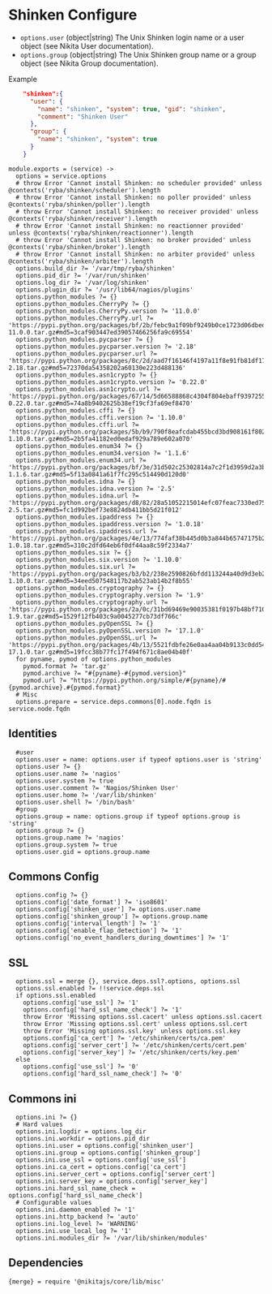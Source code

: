
# Shinken Configure

*   `options.user` (object|string)
    The Unix Shinken login name or a user object (see Nikita User documentation).
*   `options.group` (object|string)
    The Unix Shinken group name or a group object (see Nikita Group documentation).

Example

```json
    "shinken":{
      "user": {
        "name": "shinken", "system": true, "gid": "shinken",
        "comment": "Shinken User"
      },
      "group": {
        "name": "shinken", "system": true
      }
    }
```

    module.exports = (service) ->
      options = service.options
      # throw Error 'Cannot install Shinken: no scheduler provided' unless @contexts('ryba/shinken/scheduler').length
      # throw Error 'Cannot install Shinken: no poller provided' unless @contexts('ryba/shinken/poller').length
      # throw Error 'Cannot install Shinken: no receiver provided' unless @contexts('ryba/shinken/receiver').length
      # throw Error 'Cannot install Shinken: no reactionner provided' unless @contexts('ryba/shinken/reactionner').length
      # throw Error 'Cannot install Shinken: no broker provided' unless @contexts('ryba/shinken/broker').length
      # throw Error 'Cannot install Shinken: no arbiter provided' unless @contexts('ryba/shinken/arbiter').length
      options.build_dir ?= '/var/tmp/ryba/shinken'
      options.pid_dir ?= '/var/run/shinken'
      options.log_dir ?= '/var/log/shinken'
      options.plugin_dir ?= '/usr/lib64/nagios/plugins'
      options.python_modules ?= {}
      options.python_modules.CherryPy ?= {}
      options.python_modules.CherryPy.version ?= '11.0.0'
      options.python_modules.CherryPy.url ?= 'https://pypi.python.org/packages/bf/2b/febc9a1f09bf9249b0ce1723d06dbedd9ff34879b76d17180611c48a7f63/CherryPy-11.0.0.tar.gz#md5=3caf903447ed39057466256fa9c69554'
      options.python_modules.pycparser ?= {}
      options.python_modules.pycparser.version ?= '2.18'
      options.python_modules.pycparser.url ?= 'https://pypi.python.org/packages/8c/2d/aad7f16146f4197a11f8e91fb81df177adcc2073d36a17b1491fd09df6ed/pycparser-2.18.tar.gz#md5=72370da54358202a60130e223d488136'
      options.python_modules.asn1crypto ?= {}
      options.python_modules.asn1crypto.version ?= '0.22.0'
      options.python_modules.asn1crypto.url ?= 'https://pypi.python.org/packages/67/14/5d66588868c4304f804ebaff9397255f6ec5559e46724c2496e0f26e68d6/asn1crypto-0.22.0.tar.gz#md5=74a8b9402625b38ef19cf3fa69ef8470'
      options.python_modules.cffi ?= {}
      options.python_modules.cffi.version ?= '1.10.0'
      options.python_modules.cffi.url ?= 'https://pypi.python.org/packages/5b/b9/790f8eafcdab455bcd3bd908161f802c9ce5adbf702a83aa7712fcc345b7/cffi-1.10.0.tar.gz#md5=2b5fa41182ed0edaf929a789e602a070'
      options.python_modules.enum34 ?= {}
      options.python_modules.enum34.version ?= '1.1.6'
      options.python_modules.enum34.url ?= 'https://pypi.python.org/packages/bf/3e/31d502c25302814a7c2f1d3959d2a3b3f78e509002ba91aea64993936876/enum34-1.1.6.tar.gz#md5=5f13a0841a61f7fc295c514490d120d0'
      options.python_modules.idna ?= {}
      options.python_modules.idna.version ?= '2.5'
      options.python_modules.idna.url ?= 'https://pypi.python.org/packages/d8/82/28a51052215014efc07feac7330ed758702fc0581347098a81699b5281cb/idna-2.5.tar.gz#md5=fc1d992bef73e8824db411bb5d21f012'
      options.python_modules.ipaddress ?= {}
      options.python_modules.ipaddress.version ?= '1.0.18'
      options.python_modules.ipaddress.url ?= 'https://pypi.python.org/packages/4e/13/774faf38b445d0b3a844b65747175b2e0500164b7c28d78e34987a5bfe06/ipaddress-1.0.18.tar.gz#md5=310c2dfd64eb6f0df44aa8c59f2334a7'
      options.python_modules.six ?= {}
      options.python_modules.six.version ?= '1.10.0'
      options.python_modules.six.url ?= 'https://pypi.python.org/packages/b3/b2/238e2590826bfdd113244a40d9d3eb26918bd798fc187e2360a8367068db/six-1.10.0.tar.gz#md5=34eed507548117b2ab523ab14b2f8b55'
      options.python_modules.cryptography ?= {}
      options.python_modules.cryptography.version ?= '1.9'
      options.python_modules.cryptography.url ?= 'https://pypi.python.org/packages/2a/0c/31bd69469e90035381f0197b48bf71032991d9f07a7e444c311b4a23a3df/cryptography-1.9.tar.gz#md5=1529f12fb403c9a0045277cb73df766c'
      options.python_modules.pyOpenSSL ?= {}
      options.python_modules.pyOpenSSL.version ?= '17.1.0'
      options.python_modules.pyOpenSSL.url ?= 'https://pypi.python.org/packages/4b/13/5521fdbfe26e0aa4aa04b9133c0dd5450a50e4aee5be44461d448e57560e/pyOpenSSL-17.1.0.tar.gz#md5=19fcc38b77fc17f494f671c8ae04b40f'
      for pyname, pymod of options.python_modules
        pymod.format ?= 'tar.gz'
        pymod.archive ?= "#{pyname}-#{pymod.version}"
        pymod.url ?= "https://pypi.python.org/simple/#{pyname}/#{pymod.archive}.#{pymod.format}"
      # Misc
      options.prepare = service.deps.commons[0].node.fqdn is service.node.fqdn

## Identities

      #user
      options.user = name: options.user if typeof options.user is 'string'
      options.user ?= {}
      options.user.name ?= 'nagios'
      options.user.system ?= true
      options.user.comment ?= 'Nagios/Shinken User'
      options.user.home ?= '/var/lib/shinken'
      options.user.shell ?= '/bin/bash'
      #group
      options.group = name: options.group if typeof options.group is 'string'
      options.group ?= {}
      options.group.name ?= 'nagios'
      options.group.system ?= true
      options.user.gid = options.group.name

## Commons Config

      options.config ?= {}
      options.config['date_format'] ?= 'iso8601'
      options.config['shinken_user'] ?= options.user.name
      options.config['shinken_group'] ?= options.group.name
      options.config['interval_length'] ?= '1'
      options.config['enable_flap_detection'] ?= '1'
      options.config['no_event_handlers_during_downtimes'] ?= '1'

## SSL

      options.ssl = merge {}, service.deps.ssl?.options, options.ssl
      options.ssl.enabled ?= !!service.deps.ssl
      if options.ssl.enabled
        options.config['use_ssl'] ?= '1'
        options.config['hard_ssl_name_check'] ?= '1'
        throw Error 'Missing options.ssl.cacert' unless options.ssl.cacert
        throw Error 'Missing options.ssl.cert' unless options.ssl.cert
        throw Error 'Missing options.ssl.key' unless options.ssl.key
        options.config['ca_cert'] ?= '/etc/shinken/certs/ca.pem'
        options.config['server_cert'] ?= '/etc/shinken/certs/cert.pem'
        options.config['server_key'] ?= '/etc/shinken/certs/key.pem'
      else
        options.config['use_ssl'] ?= '0'
        options.config['hard_ssl_name_check'] ?= '0'

## Commons ini

      options.ini ?= {}
      # Hard values
      options.ini.logdir = options.log_dir
      options.ini.workdir = options.pid_dir
      options.ini.user = options.config['shinken_user']
      options.ini.group = options.config['shinken_group']
      options.ini.use_ssl = options.config['use_ssl']
      options.ini.ca_cert = options.config['ca_cert']
      options.ini.server_cert = options.config['server_cert']
      options.ini.server_key = options.config['server_key']
      options.ini.hard_ssl_name_check = options.config['hard_ssl_name_check']
      # Configurable values
      options.ini.daemon_enabled ?= '1'
      options.ini.http_backend ?= 'auto'
      options.ini.log_level ?= 'WARNING'
      options.ini.use_local_log ?= '1'
      options.ini.modules_dir ?= '/var/lib/shinken/modules'

## Dependencies

    {merge} = require '@nikitajs/core/lib/misc'
